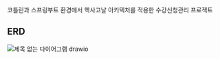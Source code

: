 코틀린과 스프링부트 환경에서 헥사고날 아키텍처를 적용한 수강신청관리 프로젝트

## ERD
![제목 없는 다이어그램 drawio](https://github.com/devbyalvina/CourseManagement/assets/158830384/bdcdb7be-5d98-4c54-9182-aeaba0e325d4)
